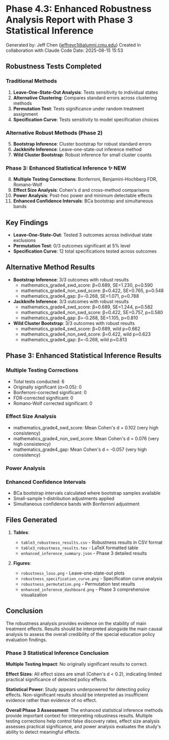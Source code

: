 # Phase 4.3: Enhanced Robustness Analysis Report with Phase 3 Statistical Inference

Generated by: Jeff Chen (jeffreyc1@alumni.cmu.edu)
Created in collaboration with Claude Code
Date: 2025-08-15 15:53

## Robustness Tests Completed

### Traditional Methods
1. **Leave-One-State-Out Analysis**: Tests sensitivity to individual states
2. **Alternative Clustering**: Compares standard errors across clustering methods
3. **Permutation Test**: Tests significance under random treatment assignment
4. **Specification Curve**: Tests sensitivity to model specification choices

### Alternative Robust Methods (Phase 2)
5. **Bootstrap Inference**: Cluster bootstrap for robust standard errors
6. **Jackknife Inference**: Leave-one-state-out inference method
7. **Wild Cluster Bootstrap**: Robust inference for small cluster counts

### Phase 3: Enhanced Statistical Inference ✨ NEW
8. **Multiple Testing Corrections**: Bonferroni, Benjamini-Hochberg FDR, Romano-Wolf
9. **Effect Size Analysis**: Cohen's d and cross-method comparisons
10. **Power Analysis**: Post-hoc power and minimum detectable effects
11. **Enhanced Confidence Intervals**: BCa bootstrap and simultaneous bands

## Key Findings

- **Leave-One-State-Out**: Tested 3 outcomes across individual state exclusions
- **Permutation Test**: 0/3 outcomes significant at 5% level
- **Specification Curve**: 12 total specifications tested across outcomes

## Alternative Method Results

- **Bootstrap Inference**: 3/3 outcomes with robust results
  - mathematics_grade4_swd_score: β=0.689, SE=1.230, p=0.590
  - mathematics_grade4_non_swd_score: β=0.422, SE=0.765, p=0.548
  - mathematics_grade4_gap: β=-0.268, SE=1.071, p=0.788
- **Jackknife Inference**: 3/3 outcomes with robust results
  - mathematics_grade4_swd_score: β=0.689, SE=1.244, p=0.582
  - mathematics_grade4_non_swd_score: β=0.422, SE=0.757, p=0.580
  - mathematics_grade4_gap: β=-0.268, SE=1.105, p=0.810
- **Wild Cluster Bootstrap**: 3/3 outcomes with robust results
  - mathematics_grade4_swd_score: β=0.689, wild p=0.662
  - mathematics_grade4_non_swd_score: β=0.422, wild p=0.623
  - mathematics_grade4_gap: β=-0.268, wild p=0.813

## Phase 3: Enhanced Statistical Inference Results

### Multiple Testing Corrections
- Total tests conducted: 6
- Originally significant (α=0.05): 0
- Bonferroni-corrected significant: 0
- FDR-corrected significant: 0
- Romano-Wolf corrected significant: 0

### Effect Size Analysis
- mathematics_grade4_swd_score: Mean Cohen's d = 0.102 (very high consistency)
- mathematics_grade4_non_swd_score: Mean Cohen's d = 0.076 (very high consistency)
- mathematics_grade4_gap: Mean Cohen's d = -0.057 (very high consistency)

### Power Analysis

### Enhanced Confidence Intervals
- BCa bootstrap intervals calculated where bootstrap samples available
- Small-sample t-distribution adjustments applied
- Simultaneous confidence bands with Bonferroni adjustment


## Files Generated

1. **Tables**:
   - `table3_robustness_results.csv` - Robustness results in CSV format
   - `table3_robustness_results.tex` - LaTeX formatted table
   - `enhanced_inference_summary.json` - Phase 3 detailed results

2. **Figures**:
   - `robustness_loso.png` - Leave-one-state-out plots
   - `robustness_specification_curve.png` - Specification curve analysis
   - `robustness_permutation.png` - Permutation test results
   - `enhanced_inference_dashboard.png` - Phase 3 comprehensive visualization

## Conclusion

The robustness analysis provides evidence on the stability of main treatment effects. 
Results should be interpreted alongside the main causal analysis to assess the 
overall credibility of the special education policy evaluation findings.

### Phase 3 Statistical Inference Conclusion

**Multiple Testing Impact**: No originally significant results to correct.

**Effect Sizes**: All effect sizes are small (Cohen's d < 0.2), indicating limited practical significance of detected policy effects.

**Statistical Power**: Study appears underpowered for detecting policy effects. Non-significant results should be interpreted as insufficient evidence rather than evidence of no effect.


**Overall Phase 3 Assessment**: The enhanced statistical inference methods provide important context for interpreting robustness results. Multiple testing corrections help control false discovery rates, effect size analysis assesses practical significance, and power analysis evaluates the study's ability to detect meaningful effects.
